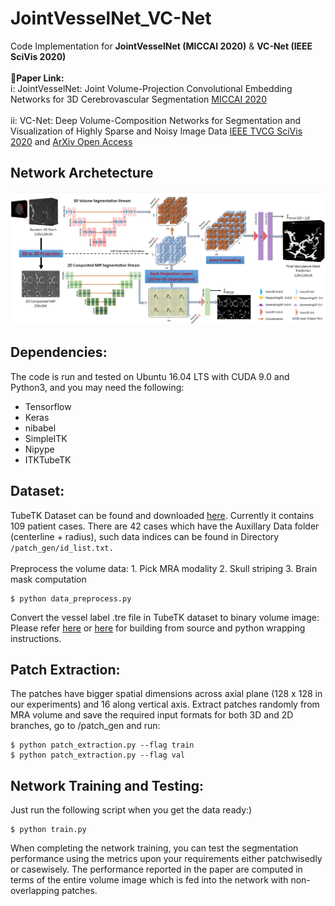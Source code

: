 # JointVesselNet_VC-Net
Code Implementation for **JointVesselNet (MICCAI 2020)** &amp; **VC-Net (IEEE SciVis 2020)**\
\
**:eyes:Paper Link:**\
i: JointVesselNet: Joint Volume-Projection Convolutional Embedding Networks for 3D Cerebrovascular Segmentation [MICCAI 2020](https://link.springer.com/chapter/10.1007/978-3-030-59725-2_11)\
\
ii: VC-Net: Deep Volume-Composition Networks for Segmentation and Visualization of Highly Sparse and Noisy Image Data [IEEE TVCG SciVis 2020](https://ieeexplore.ieee.org/document/9222053) and [ArXiv Open Access](https://arxiv.org/abs/2009.06184)
## Network Archetecture
![Network Architecture](Image/pipeline.png)
## Dependencies:
The code is run and tested on Ubuntu 16.04 LTS with CUDA 9.0 and Python3, and you may need the following:
* Tensorflow
* Keras
* nibabel
* SimpleITK
* Nipype
* ITKTubeTK
## Dataset:
TubeTK Dataset can be found and downloaded [here](https://public.kitware.com/Wiki/TubeTK/Data). Currently it contains 109 patient cases. There are 42 cases which have the Auxillary Data folder (centerline + radius), such data indices can be found in Directory ```/patch_gen/id_list.txt.```\
\
Preprocess the volume data: 1. Pick MRA modality 2. Skull striping 3. Brain mask computation
```
$ python data_preprocess.py
```
Convert the vessel label .tre file in TubeTK dataset to binary volume image:\
Please refer [here](https://github.com/InsightSoftwareConsortium/ITKTubeTK) or [here](https://public.kitware.com/Wiki/TubeTK/Build_Instructions#Slicer) for building from source and python wrapping instructions.
## Patch Extraction:
The patches have bigger spatial dimensions across axial plane (128 x 128 in our experiments) and 16 along vertical axis. Extract patches randomly from MRA volume and save the required input formats for both 3D and 2D branches, go to /patch_gen and run:
```
$ python patch_extraction.py --flag train
$ python patch_extraction.py --flag val
```
## Network Training and Testing:
Just run the following script when you get the data ready:)
```
$ python train.py
```
When completing the network training, you can test the segmentation performance using the metrics upon your requirements either patchwisedly or casewisely. The performance reported in the paper are computed in terms of the entire volume image which is fed into the network with non-overlapping patches. 

